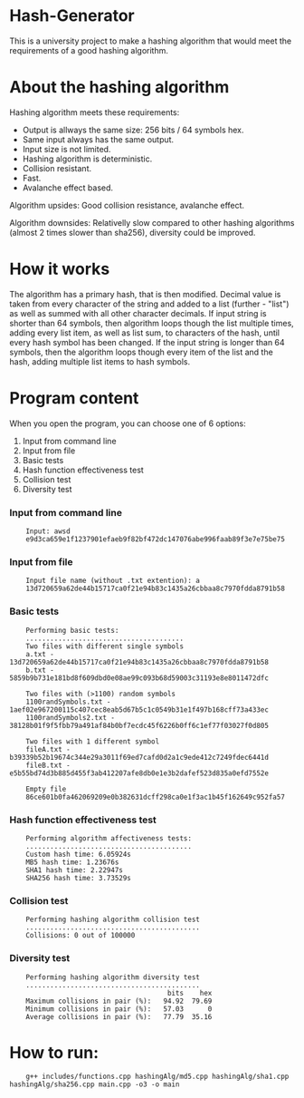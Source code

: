 # Hash-Generator
This is a university project to make a hashing algorithm that would meet the requirements of a good hashing algorithm.

# About the hashing algorithm

Hashing algorithm meets these requirements:

* Output is allways the same size: 256 bits / 64 symbols hex.
* Same input always has the same output.
* Input size is not limited.
* Hashing algorithm is deterministic.
* Collision resistant.
* Fast.
* Avalanche effect based.

Algorithm upsides:
Good collision resistance, avalanche effect.

Algorithm downsides:
Relativelly slow compared to other hashing algorithms (almost 2 times slower than sha256), diversity could be improved.

# How it works

The algorithm has a primary hash, that is then modified. Decimal value is taken from every character of the string and added to a list (further - "list") as well as summed with all other character decimals. If input string is shorter than 64 symbols, then algorithm loops though the list multiple times, adding every list item, as well as list sum, to characters of the hash, until every hash symbol has been changed. If the input string is longer than 64 symbols, then the algorithm loops though every item of the list and the hash, adding multiple list items to hash symbols.

# Program content

When you open the program, you can choose one of 6 options:

1. Input from command line
2. Input from file
3. Basic tests
4. Hash function effectiveness test
5. Collision test
6. Diversity test

### Input from command line

        Input: awsd
        e9d3ca659e1f1237901efaeb9f82bf472dc147076abe996faab89f3e7e75be75

### Input from file

        Input file name (without .txt extention): a   
        13d720659a62de44b15717ca0f21e94b83c1435a26cbbaa8c7970fdda8791b58

### Basic tests

        Performing basic tests: 
        .......................................
        Two files with different single symbols
        a.txt - 13d720659a62de44b15717ca0f21e94b83c1435a26cbbaa8c7970fdda8791b58
        b.txt - 5859b9b731e181bd8f609dbd0e08ae99c093b68d59003c31193e8e8011472dfc

        Two files with (>1100) random symbols
        1100randSymbols.txt - 1aef02e967200115c407cec8eab5d67b5c1c0549b31e1f497b168cff73a433ec
        1100randSymbols2.txt - 38128b01f9f5fbb79a491af84b0bf7ecdc45f6226b0ff6c1ef77f03027f0d805

        Two files with 1 different symbol
        fileA.txt - b39339b52b19674c344e29a3011f69ed7cafd0d2a1c9ede412c7249fdec6441d
        fileB.txt - e5b55bd74d3b885d455f3ab412207afe8db0e1e3b2dafef523d835a0efd7552e

        Empty file
        86ce601b0fa462069209e0b382631dcff298ca0e1f3ac1b45f162649c952fa57

### Hash function effectiveness test

        Performing algorithm affectiveness tests:
        .........................................
        Custom hash time: 6.05924s
        MB5 hash time: 1.23676s
        SHA1 hash time: 2.22947s
        SHA256 hash time: 3.73529s

### Collision test

        Performing hashing algorithm collision test
        ...........................................
        Collisions: 0 out of 100000

### Diversity test

        Performing hashing algorithm diversity test
        ...........................................
                                           bits    hex
        Maximum collisions in pair (%):   94.92  79.69
        Minimum collisions in pair (%):   57.03      0
        Average collisions in pair (%):   77.79  35.16

# How to run:
        
        g++ includes/functions.cpp hashingAlg/md5.cpp hashingAlg/sha1.cpp hashingAlg/sha256.cpp main.cpp -o3 -o main
        
        



